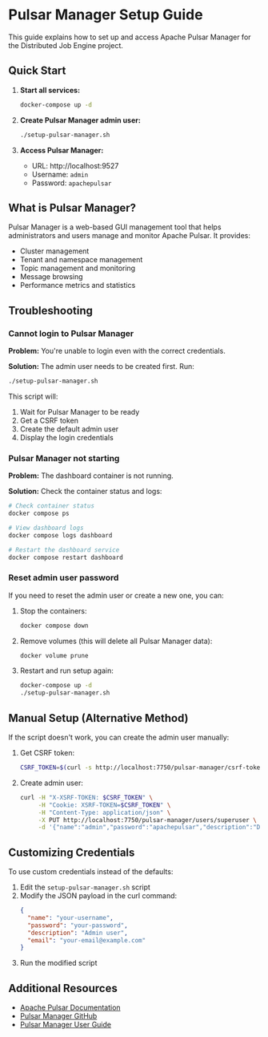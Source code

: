 # Pulsar Manager Setup Guide

This guide explains how to set up and access Apache Pulsar Manager for the Distributed Job Engine project.

## Quick Start

1. **Start all services:**
   ```bash
   docker-compose up -d
   ```

2. **Create Pulsar Manager admin user:**
   ```bash
   ./setup-pulsar-manager.sh
   ```

3. **Access Pulsar Manager:**
   - URL: http://localhost:9527
   - Username: `admin`
   - Password: `apachepulsar`

## What is Pulsar Manager?

Pulsar Manager is a web-based GUI management tool that helps administrators and users manage and monitor Apache Pulsar. It provides:

- Cluster management
- Tenant and namespace management  
- Topic management and monitoring
- Message browsing
- Performance metrics and statistics

## Troubleshooting

### Cannot login to Pulsar Manager

**Problem:** You're unable to login even with the correct credentials.

**Solution:** The admin user needs to be created first. Run:
```bash
./setup-pulsar-manager.sh
```

This script will:
1. Wait for Pulsar Manager to be ready
2. Get a CSRF token
3. Create the default admin user
4. Display the login credentials

### Pulsar Manager not starting

**Problem:** The dashboard container is not running.

**Solution:** Check the container status and logs:
```bash
# Check container status
docker compose ps

# View dashboard logs
docker compose logs dashboard

# Restart the dashboard service
docker compose restart dashboard
```

### Reset admin user password

If you need to reset the admin user or create a new one, you can:

1. Stop the containers:
   ```bash
   docker compose down
   ```

2. Remove volumes (this will delete all Pulsar Manager data):
   ```bash
   docker volume prune
   ```

3. Restart and run setup again:
   ```bash
   docker-compose up -d
   ./setup-pulsar-manager.sh
   ```

## Manual Setup (Alternative Method)

If the script doesn't work, you can create the admin user manually:

1. Get CSRF token:
   ```bash
   CSRF_TOKEN=$(curl -s http://localhost:7750/pulsar-manager/csrf-token)
   ```

2. Create admin user:
   ```bash
   curl -H "X-XSRF-TOKEN: $CSRF_TOKEN" \
        -H "Cookie: XSRF-TOKEN=$CSRF_TOKEN" \
        -H "Content-Type: application/json" \
        -X PUT http://localhost:7750/pulsar-manager/users/superuser \
        -d '{"name":"admin","password":"apachepulsar","description":"Default admin user","email":"admin@pulsar.apache.org"}'
   ```

## Customizing Credentials

To use custom credentials instead of the defaults:

1. Edit the `setup-pulsar-manager.sh` script
2. Modify the JSON payload in the curl command:
   ```json
   {
     "name": "your-username",
     "password": "your-password",
     "description": "Admin user",
     "email": "your-email@example.com"
   }
   ```
3. Run the modified script

## Additional Resources

- [Apache Pulsar Documentation](https://pulsar.apache.org/docs/)
- [Pulsar Manager GitHub](https://github.com/apache/pulsar-manager)
- [Pulsar Manager User Guide](https://pulsar.apache.org/docs/administration-pulsar-manager/)
